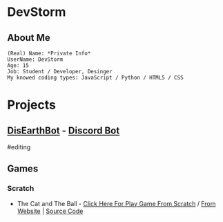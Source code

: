 # DevStorm
## About Me
```
(Real) Name: *Private Info*
UserName: DevStorm
Age: 15
Job: Student / Developer, Desinger
My knowed coding types: JavaScript / Python / HTML5 / CSS
```
# Projects
## [DisEarthBot](https://disearthbot.github.io) - [Discord Bot](https://discord.com/developers)

#editing 

## Games
### Scratch

- The Cat and The Ball - [Click Here For Play Game From Scratch]() / [ From Website](#editing) | [Source Code](https://github.com/disearthbot/games)
